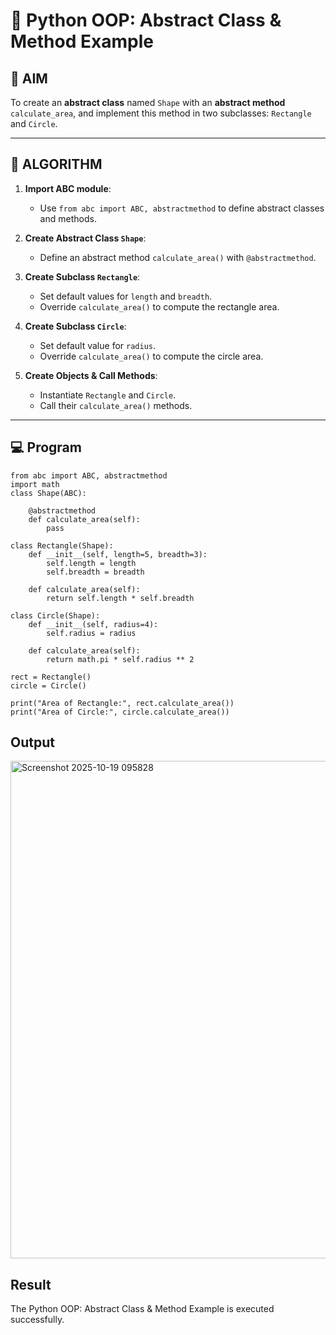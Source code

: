 # 🐍 Python OOP: Abstract Class & Method Example

## 🎯 AIM

To create an **abstract class** named `Shape` with an **abstract method** `calculate_area`, and implement this method in two subclasses: `Rectangle` and `Circle`.

---

## 🧠 ALGORITHM

1. **Import ABC module**:
   - Use `from abc import ABC, abstractmethod` to define abstract classes and methods.

2. **Create Abstract Class `Shape`**:
   - Define an abstract method `calculate_area()` with `@abstractmethod`.

3. **Create Subclass `Rectangle`**:
   - Set default values for `length` and `breadth`.
   - Override `calculate_area()` to compute the rectangle area.

4. **Create Subclass `Circle`**:
   - Set default value for `radius`.
   - Override `calculate_area()` to compute the circle area.

5. **Create Objects & Call Methods**:
   - Instantiate `Rectangle` and `Circle`.
   - Call their `calculate_area()` methods.

---

## 💻 Program
```
from abc import ABC, abstractmethod
import math
class Shape(ABC):

    @abstractmethod
    def calculate_area(self):
        pass

class Rectangle(Shape):
    def __init__(self, length=5, breadth=3):
        self.length = length
        self.breadth = breadth

    def calculate_area(self):
        return self.length * self.breadth

class Circle(Shape):
    def __init__(self, radius=4):
        self.radius = radius

    def calculate_area(self):
        return math.pi * self.radius ** 2

rect = Rectangle()
circle = Circle()

print("Area of Rectangle:", rect.calculate_area())
print("Area of Circle:", circle.calculate_area())

```
## Output
<img width="1886" height="796" alt="Screenshot 2025-10-19 095828" src="https://github.com/user-attachments/assets/4fa0e1b3-4f97-4712-b528-5e51dfcee09e" />

## Result
The Python OOP: Abstract Class & Method Example is executed successfully.
